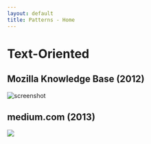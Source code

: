 ```yaml
---
layout: default
title: Patterns - Home
---
```


# Text-Oriented

## Mozilla Knowledge Base (2012)

<img src="http://i.imgur.com/e5pul.png" alt="screenshot" />

## medium.com (2013)

<img src="http://i.imgur.com/UhWtmGP.png" />

